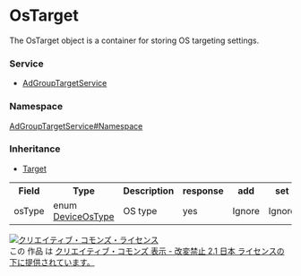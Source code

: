 # OsTarget
The OsTarget object is a container for storing OS targeting settings.

### Service
+ [AdGroupTargetService](../../services/AdGroupTargetService.md)

### Namespace
[AdGroupTargetService#Namespace](../../services/AdGroupTargetService.md#namespace)

### Inheritance
+ [Target](./Target.md)

<table>
 <tr>
  <th>Field</th>
  <th>Type</th>
  <th>Description</th>
  <th>response</th>
  <th>add</th>
  <th>set</th>
  <th>remove</th>
  <th>replace</th>
 </tr>
 <tr>
  <td>osType </td>
  <td>enum <a href="./DeviceOsType.md">DeviceOsType</a></td>
  <td>OS type</td>
  <td>yes</td>
  <td>Ignore</td>
  <td>Ignore</td>
  <td>Ignore</td>
  <td>Ignore</td>
 </tr>
 </table>

<a rel="license" href="http://creativecommons.org/licenses/by-nd/2.1/jp/"><img alt="クリエイティブ・コモンズ・ライセンス" style="border-width:0" src="https://i.creativecommons.org/l/by-nd/2.1/jp/88x31.png" /></a><br />この 作品 は <a rel="license" href="http://creativecommons.org/licenses/by-nd/2.1/jp/">クリエイティブ・コモンズ 表示 - 改変禁止 2.1 日本 ライセンスの下に提供されています。</a>
